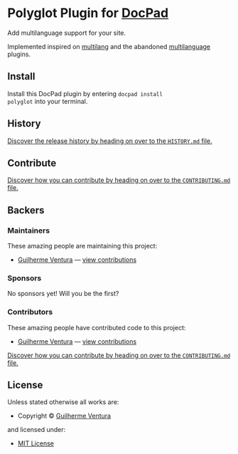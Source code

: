 # Polyglot Plugin for [DocPad](http://docpad.org)

Add multilanguage support for your site.

Implemented inspired on [multilang](https://www.npmjs.com/package/docpad-plugin-multilang) and the abandoned [multilanguage](https://www.npmjs.com/package/docpad-plugin-multilanguage) plugins.


<!-- INSTALL/ -->

<h2>Install</h2>

Install this DocPad plugin by entering <code>docpad install polyglot</code> into your terminal.

<!-- /INSTALL -->


<!-- HISTORY/ -->

<h2>History</h2>

<a href="https://github.com/danguilherme/docpad-plugin-polyglot/blob/master/HISTORY.md#files">Discover the release history by heading on over to the <code>HISTORY.md</code> file.</a>

<!-- /HISTORY -->


<!-- CONTRIBUTE/ -->

<h2>Contribute</h2>

<a href="https://github.com/danguilherme/docpad-plugin-polyglot/blob/master/CONTRIBUTING.md#files">Discover how you can contribute by heading on over to the <code>CONTRIBUTING.md</code> file.</a>

<!-- /CONTRIBUTE -->


<!-- BACKERS/ -->

<h2>Backers</h2>

<h3>Maintainers</h3>

These amazing people are maintaining this project:

<ul><li><a href="http://danguilherme.github.io/">Guilherme Ventura</a> — <a href="https://github.com/danguilherme/docpad-plugin-polyglot/commits?author=danguilherme" title="View the GitHub contributions of Guilherme Ventura on repository danguilherme/docpad-plugin-polyglot">view contributions</a></li></ul>

<h3>Sponsors</h3>

No sponsors yet! Will you be the first?



<h3>Contributors</h3>

These amazing people have contributed code to this project:

<ul><li><a href="http://danguilherme.github.io/">Guilherme Ventura</a> — <a href="https://github.com/danguilherme/docpad-plugin-polyglot/commits?author=danguilherme" title="View the GitHub contributions of Guilherme Ventura on repository danguilherme/docpad-plugin-polyglot">view contributions</a></li></ul>

<a href="https://github.com/danguilherme/docpad-plugin-polyglot/blob/master/CONTRIBUTING.md#files">Discover how you can contribute by heading on over to the <code>CONTRIBUTING.md</code> file.</a>

<!-- /BACKERS -->


<!-- LICENSE/ -->

<h2>License</h2>

Unless stated otherwise all works are:

<ul><li>Copyright &copy; <a href="http://danguilherme.github.io/">Guilherme Ventura</a></li></ul>

and licensed under:

<ul><li><a href="http://spdx.org/licenses/MIT.html">MIT License</a></li></ul>

<!-- /LICENSE -->
